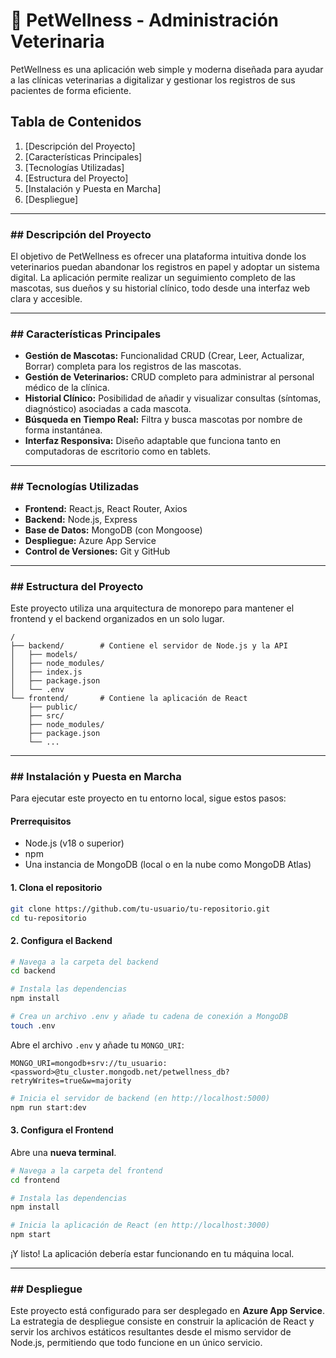 # 🐾 PetWellness - Administración Veterinaria

PetWellness es una aplicación web simple y moderna diseñada para ayudar a las clínicas veterinarias a digitalizar y gestionar los registros de sus pacientes de forma eficiente.

## Tabla de Contenidos

1.  [Descripción del Proyecto]
2.  [Características Principales]
3.  [Tecnologías Utilizadas]
4.  [Estructura del Proyecto]
5.  [Instalación y Puesta en Marcha]
6.  [Despliegue]

-----

### \#\# Descripción del Proyecto

El objetivo de PetWellness es ofrecer una plataforma intuitiva donde los veterinarios puedan abandonar los registros en papel y adoptar un sistema digital. La aplicación permite realizar un seguimiento completo de las mascotas, sus dueños y su historial clínico, todo desde una interfaz web clara y accesible.

-----

### \#\# Características Principales

  * **Gestión de Mascotas:** Funcionalidad CRUD (Crear, Leer, Actualizar, Borrar) completa para los registros de las mascotas.
  * **Gestión de Veterinarios:** CRUD completo para administrar al personal médico de la clínica.
  * **Historial Clínico:** Posibilidad de añadir y visualizar consultas (síntomas, diagnóstico) asociadas a cada mascota.
  * **Búsqueda en Tiempo Real:** Filtra y busca mascotas por nombre de forma instantánea.
  * **Interfaz Responsiva:** Diseño adaptable que funciona tanto en computadoras de escritorio como en tablets.

-----

### \#\# Tecnologías Utilizadas

  * **Frontend:** React.js, React Router, Axios
  * **Backend:** Node.js, Express
  * **Base de Datos:** MongoDB (con Mongoose)
  * **Despliegue:** Azure App Service
  * **Control de Versiones:** Git y GitHub

-----

### \#\# Estructura del Proyecto

Este proyecto utiliza una arquitectura de monorepo para mantener el frontend y el backend organizados en un solo lugar.

```
/
├── backend/        # Contiene el servidor de Node.js y la API
│   ├── models/
│   ├── node_modules/
│   ├── index.js
│   ├── package.json
│   └── .env
└── frontend/       # Contiene la aplicación de React
    ├── public/
    ├── src/
    ├── node_modules/
    ├── package.json
    └── ...
```

-----

### \#\# Instalación y Puesta en Marcha

Para ejecutar este proyecto en tu entorno local, sigue estos pasos:

#### **Prerrequisitos**

  * Node.js (v18 o superior)
  * npm
  * Una instancia de MongoDB (local o en la nube como MongoDB Atlas)

#### **1. Clona el repositorio**

```bash
git clone https://github.com/tu-usuario/tu-repositorio.git
cd tu-repositorio
```

#### **2. Configura el Backend**

```bash
# Navega a la carpeta del backend
cd backend

# Instala las dependencias
npm install

# Crea un archivo .env y añade tu cadena de conexión a MongoDB
touch .env
```

Abre el archivo `.env` y añade tu `MONGO_URI`:

```
MONGO_URI=mongodb+srv://tu_usuario:<password>@tu_cluster.mongodb.net/petwellness_db?retryWrites=true&w=majority
```

```bash
# Inicia el servidor de backend (en http://localhost:5000)
npm run start:dev
```

#### **3. Configura el Frontend**

Abre una **nueva terminal**.

```bash
# Navega a la carpeta del frontend
cd frontend

# Instala las dependencias
npm install

# Inicia la aplicación de React (en http://localhost:3000)
npm start
```

¡Y listo\! La aplicación debería estar funcionando en tu máquina local.

-----

### \#\# Despliegue

Este proyecto está configurado para ser desplegado en **Azure App Service**. La estrategia de despliegue consiste en construir la aplicación de React y servir los archivos estáticos resultantes desde el mismo servidor de Node.js, permitiendo que todo funcione en un único servicio.